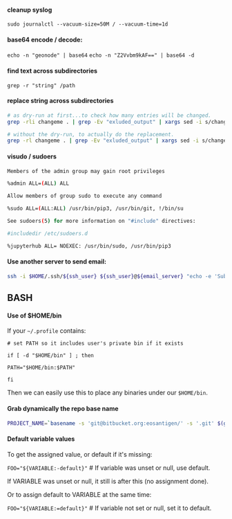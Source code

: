#### cleanup syslog
`sudo journalctl --vacuum-size=50M / --vacuum-time=1d`

#### base64 encode / decode:
`echo -n "geonode" | base64`
`echo -n "Z2Vvbm9kAF==" | base64 -d`

#### find text across subdirectories
`grep -r "string" /path`

#### replace string across subdirectories
```sh
# as dry-run at first...to check how many entries will be changed.
grep -rli changeme . | grep -Ev "exluded_output" | xargs sed -i s/changeme/test/g | wc -l

# without the dry-run, to actually do the replacement. 
grep -rl changeme . | grep -Ev "exluded_output" | xargs sed -i s/changeme/test/g
```
#### visudo / sudoers
```sh
Members of the admin group may gain root privileges

%admin ALL=(ALL) ALL

Allow members of group sudo to execute any command

%sudo ALL=(ALL:ALL) /usr/bin/pip3, /usr/bin/git, !/bin/su

See sudoers(5) for more information on "#include" directives:

#includedir /etc/sudoers.d

%jupyterhub ALL= NOEXEC: /usr/bin/sudo, /usr/bin/pip3
```

#### Use another server to send email:
```sh
ssh -i $HOME/.ssh/${ssh_user} ${ssh_user}@${email_server} "echo -e 'Subject: ${email_message_subject}' '\n$@' | sendmail ${email_to}"
```

## BASH

#### Use of $HOME/bin
If your `~/.profile` contains:
```
# set PATH so it includes user's private bin if it exists

if [ -d "$HOME/bin" ] ; then

PATH="$HOME/bin:$PATH"

fi
```

Then we can easily use this to place any binaries under our `$HOME/bin`.

#### Grab dynamically the repo base name
```sh
PROJECT_NAME=`basename -s 'git@bitbucket.org:eosantigen/' -s '.git' $(git remote get-url origin --all)`
```

#### Default variable values
To get the assigned value, or default if it's missing:

`FOO="${VARIABLE:-default}"` # If variable was unset or null, use default.

If VARIABLE was unset or null, it still is after this (no assignment done).

Or to assign default to VARIABLE at the same time:

`FOO="${VARIABLE:=default}"` # If variable not set or null, set it to default.
